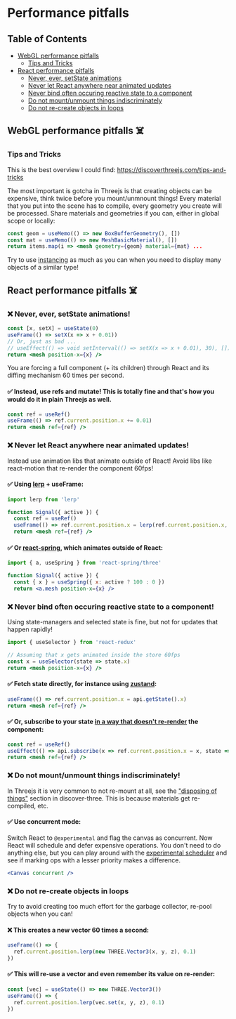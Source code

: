 # Performance pitfalls

## Table of Contents
- [WebGL performance pitfalls](#webgl-pitfalls)
    - [Tips and Tricks](#tips-and-tricks)
- [React performance pitfalls](#react-pitfalls)
    - [Never, ever, setState animations](#never-ever-set-state)
    - [Never let React anywhere near animated updates](#never-let-react-animate)
    - [Never bind often occuring reactive state to a component](#never-bind-reactive-component)
    - [Do not mount/unmount things indiscriminately](#do-not-mount-unmount-indiscriminately)
    - [Do not re-create objects in loops](#do-not-re-create-objects-in-loops)

## WebGL performance pitfalls ☠️ <a id="webgl-pitfalls"></a>

### Tips and Tricks <a id="tips-and-tricks"></a>

This is the best overview I could find: https://discoverthreejs.com/tips-and-tricks

The most important is gotcha in Threejs is that creating objects can be expensive, think twice before you mount/unmnount things! Every material that you put into the scene has to compile, every geometry you create will be processed. Share materials and geometries if you can, either in global scope or locally:

```jsx
const geom = useMemo(() => new BoxBufferGeometry(), [])
const mat = useMemo(() => new MeshBasicMaterial(), [])
return items.map(i => <mesh geometry={geom} material={mat} ...
```

Try to use [instancing](https://codesandbox.io/s/r3f-instanced-colors-8fo01) as much as you can when you need to display many objects of a similar type!

## React performance pitfalls ☠️ <a id="react-pitfalls"></a>

### ❌ Never, ever, setState animations! <a id="never-ever-set-state"></a>

```jsx
const [x, setX] = useState(0)
useFrame(() => setX(x => x + 0.01))
// Or, just as bad ...
// useEffect(() => void setInterval(() => setX(x => x + 0.01), 30), [])
return <mesh position-x={x} />
```

You are forcing a full component (+ its children) through React and its diffing mechanism 60 times per second.

#### ✅ Instead, use refs and mutate! This is totally fine and that's how you would do it in plain Threejs as well.

```jsx
const ref = useRef()
useFrame(() => ref.current.position.x += 0.01)
return <mesh ref={ref} />
```

### ❌ Never let React anywhere near animated updates! <a id="never-let-react-animate"></a>

Instead use animation libs that animate outside of React! Avoid libs like react-motion that re-render the component 60fps!

#### ✅ Using [lerp](https://github.com/mattdesl/lerp) + useFrame:

```jsx
import lerp from 'lerp'

function Signal({ active }) {
  const ref = useRef()
  useFrame(() => ref.current.position.x = lerp(ref.current.position.x, active ? 100 : 0, 0.1))
  return <mesh ref={ref} />
```

#### ✅ Or [react-spring](https://github.com/react-spring/react-spring), which animates outside of React:

```jsx
import { a, useSpring } from 'react-spring/three'

function Signal({ active }) {
  const { x } = useSpring({ x: active ? 100 : 0 })
  return <a.mesh position-x={x} />
```

### ❌ Never bind often occuring reactive state to a component! <a id="never-bind-reactive-component"></a>

Using state-managers and selected state is fine, but not for updates that happen rapidly!

```jsx
import { useSelector } from 'react-redux'

// Assuming that x gets animated inside the store 60fps
const x = useSelector(state => state.x)
return <mesh position-x={x} />
```

#### ✅ Fetch state directly, for instance using [zustand](https://github.com/react-spring/zustand):

```jsx
useFrame(() => ref.current.position.x = api.getState().x)
return <mesh ref={ref} />
```

#### ✅ Or, subscribe to your state [in a way that doesn't re-render](https://github.com/react-spring/zustand#transient-updates-for-often-occuring-state-changes) the component:

```jsx
const ref = useRef()
useEffect(() => api.subscribe(x => ref.current.position.x = x, state => state.x), [])
return <mesh ref={ref} />
```

### ❌ Do not mount/unmount things indiscriminately! <a id="do-not-mount-unmount-indiscriminately"></a>

In Threejs it is very common to not re-mount at all, see the ["disposing of things"](https://discoverthreejs.com/tips-and-tricks/) section in discover-three. This is because materials get re-compiled, etc.

#### ✅ Use concurrent mode:

Switch React to `@experimental` and flag the canvas as concurrent. Now React will schedule and defer expensive operations. You don't need to do anything else, but you can play around with the [experimental scheduler](https://github.com/drcmda/scheduler-test) and see if marking ops with a lesser priority makes a difference.

```jsx
<Canvas concurrent />
```

### ❌ Do not re-create objects in loops

Try to avoid creating too much effort for the garbage collector, re-pool objects when you can!

#### ❌ This creates a new vector 60 times a second:

```jsx
useFrame(() => {
  ref.current.position.lerp(new THREE.Vector3(x, y, z), 0.1)
})
```

#### ✅ This will re-use a vector and even remember its value on re-render:

```jsx
const [vec] = useState(() => new THREE.Vector3())
useFrame(() => {
  ref.current.position.lerp(vec.set(x, y, z), 0.1)
})
```
